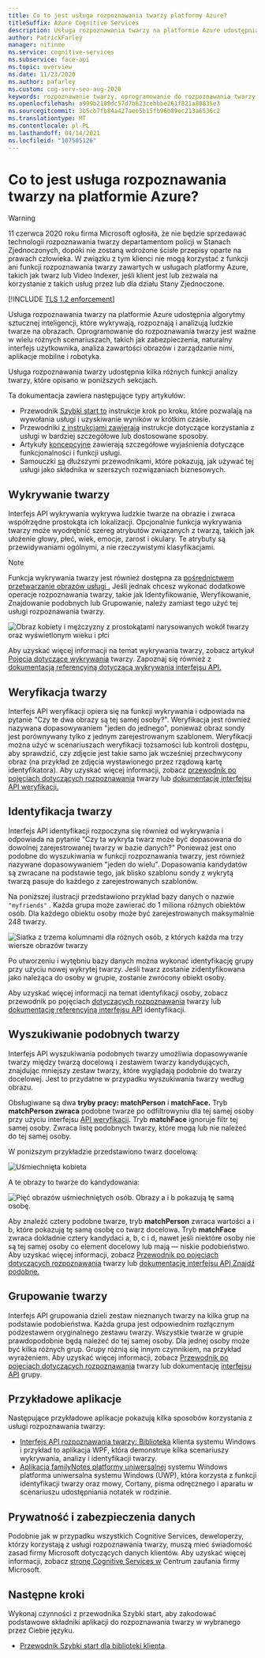 ```yaml
---
title: Co to jest usługa rozpoznawania twarzy platformy Azure?
titleSuffix: Azure Cognitive Services
description: Usługa rozpoznawania twarzy na platformie Azure udostępnia algorytmy sztucznej inteligencji, które są używane do wykrywania, rozpoznawania i analizowania ludzkich twarzy na obrazach.
author: PatrickFarley
manager: nitinme
ms.service: cognitive-services
ms.subservice: face-api
ms.topic: overview
ms.date: 11/23/2020
ms.author: pafarley
ms.custom: cog-serv-seo-aug-2020
keywords: rozpoznawanie twarzy, oprogramowanie do rozpoznawania twarzy, analiza twarzy, dopasowywanie twarzy, aplikacja do rozpoznawania twarzy, wyszukiwanie twarzy według obrazu, wyszukiwanie rozpoznawania twarzy
ms.openlocfilehash: a999b2100dc57d7b623cebbbe261f821a80835e3
ms.sourcegitcommit: 3b5cb7fb84a427aee5b15fb96b89ec213a6536c2
ms.translationtype: MT
ms.contentlocale: pl-PL
ms.lasthandoff: 04/14/2021
ms.locfileid: "107505126"
---
```

# <a name="what-is-the-azure-face-service"></a>Co to jest usługa rozpoznawania twarzy na platformie Azure?

> [!WARNING]
> 11 czerwca 2020 roku firma Microsoft ogłosiła, że nie będzie sprzedawać technologii rozpoznawania twarzy departamentom policji w Stanach Zjednoczonych, dopóki nie zostaną wdrożone ścisłe przepisy oparte na prawach człowieka. W związku z tym klienci nie mogą korzystać z funkcji ani funkcji rozpoznawania twarzy zawartych w usługach platformy Azure, takich jak twarz lub Video Indexer, jeśli klient jest lub zezwala na korzystanie z takich usług przez lub dla działu Stany Zjednoczone.

[!INCLUDE [TLS 1.2 enforcement](../../../includes/cognitive-services-tls-announcement.md)]

Usługa rozpoznawania twarzy na platformie Azure udostępnia algorytmy sztucznej inteligencji, które wykrywają, rozpoznają i analizują ludzkie twarze na obrazach. Oprogramowanie do rozpoznawania twarzy jest ważne w wielu różnych scenariuszach, takich jak zabezpieczenia, naturalny interfejs użytkownika, analiza zawartości obrazów i zarządzanie nimi, aplikacje mobilne i robotyka.

Usługa rozpoznawania twarzy udostępnia kilka różnych funkcji analizy twarzy, które opisano w poniższych sekcjach.

Ta dokumentacja zawiera następujące typy artykułów:
* Przewodnik [Szybki start to](./Quickstarts/client-libraries.md) instrukcje krok po kroku, które pozwalają na wywołania usługi i uzyskiwanie wyników w krótkim czasie. 
* Przewodniki [z instrukcjami zawierają](./Face-API-How-to-Topics/HowtoDetectFacesinImage.md) instrukcje dotyczące korzystania z usługi w bardziej szczegółowe lub dostosowane sposoby.
* Artykuły [koncepcyjne](./concepts/face-detection.md) zawierają szczegółowe wyjaśnienia dotyczące funkcjonalności i funkcji usługi.
* Samouczki [są](./enrollment-overview.md) dłuższymi przewodnikami, które pokazują, jak używać tej usługi jako składnika w szerszych rozwiązaniach biznesowych.

## <a name="face-detection"></a>Wykrywanie twarzy

Interfejs API wykrywania wykrywa ludzkie twarze na obrazie i zwraca współrzędne prostokąta ich lokalizacji. Opcjonalnie funkcja wykrywania twarzy może wyodrębnić szereg atrybutów związanych z twarzą, takich jak ułożenie głowy, płeć, wiek, emocje, zarost i okulary. Te atrybuty są przewidywaniami ogólnymi, a nie rzeczywistymi klasyfikacjami. 

> [!NOTE]
> Funkcja wykrywania twarzy jest również dostępna za [pośrednictwem przetwarzanie obrazów usługi .](../computer-vision/overview.md) Jeśli jednak chcesz wykonać dodatkowe operacje rozpoznawania twarzy, takie jak Identyfikowanie, Weryfikowanie, Znajdowanie podobnych lub Grupowanie, należy zamiast tego użyć tej usługi rozpoznawania twarzy.

![Obraz kobiety i mężczyzny z prostokątami narysowanych wokół twarzy oraz wyświetlonym wieku i płci](./Images/Face.detection.jpg)

Aby uzyskać więcej informacji na temat wykrywania twarzy, zobacz artykuł [Pojęcia dotyczące wykrywania](concepts/face-detection.md) twarzy. Zapoznaj się również z [dokumentacją referencyjną dotyczącą wykrywania interfejsu API.](https://westus.dev.cognitive.microsoft.com/docs/services/563879b61984550e40cbbe8d/operations/563879b61984550f30395236)

## <a name="face-verification"></a>Weryfikacja twarzy

Interfejs API weryfikacji opiera się na funkcji wykrywania i odpowiada na pytanie "Czy te dwa obrazy są tej samej osoby?". Weryfikacja jest również nazywana dopasowywaniem "jeden do jednego", ponieważ obraz sondy jest porównywany tylko z jednym zarejestrowanym szablonem. Weryfikacji można użyć w scenariuszach weryfikacji tożsamości lub kontroli dostępu, aby sprawdzić, czy zdjęcie jest takie samo jak wcześniej przechwycony obraz (na przykład ze zdjęcia wystawionego przez rządową kartę identyfikatora). Aby uzyskać więcej informacji, zobacz [przewodnik po pojęciach dotyczących rozpoznawania](concepts/face-recognition.md) twarzy lub [dokumentację interfejsu API weryfikacji.](https://westus.dev.cognitive.microsoft.com/docs/services/563879b61984550e40cbbe8d/operations/563879b61984550f3039523a)

## <a name="face-identification"></a>Identyfikacja twarzy

Interfejs API identyfikacji rozpoczyna się również od wykrywania i odpowiada na pytanie "Czy ta wykryta twarz może być dopasowana do dowolnej zarejestrowanej twarzy w bazie danych?" Ponieważ jest ono podobne do wyszukiwania w funkcji rozpoznawania twarzy, jest również nazywane dopasowywaniem "jeden do wielu". Dopasowania kandydatów są zwracane na podstawie tego, jak blisko szablonu sondy z wykrytą twarzą pasuje do każdego z zarejestrowanych szablonów.

Na poniższej ilustracji przedstawiono przykład bazy danych o nazwie `"myfriends"` . Każda grupa może zawierać do 1 miliona różnych obiektów osób. Dla każdego obiektu osoby może być zarejestrowanych maksymalnie 248 twarzy.

![Siatka z trzema kolumnami dla różnych osób, z których każda ma trzy wiersze obrazów twarzy](./Images/person.group.clare.jpg)

Po utworzeniu i wytębniu bazy danych można wykonać identyfikację grupy przy użyciu nowej wykrytej twarzy. Jeśli twarz zostanie zidentyfikowana jako należąca do osoby w grupie, zostanie zwrócony obiekt osoby.

Aby uzyskać więcej informacji na temat identyfikacji osoby, zobacz przewodnik po pojęciach [dotyczących rozpoznawania](concepts/face-recognition.md) twarzy lub [dokumentację referencyjną interfejsu API](https://westus.dev.cognitive.microsoft.com/docs/services/563879b61984550e40cbbe8d/operations/563879b61984550f30395239) identyfikacji.

## <a name="find-similar-faces"></a>Wyszukiwanie podobnych twarzy

Interfejs API wyszukiwania podobnych twarzy umożliwia dopasowywanie twarzy między twarzą docelową i zestawem twarzy kandydujących, znajdując mniejszy zestaw twarzy, które wyglądają podobnie do twarzy docelowej. Jest to przydatne w przypadku wyszukiwania twarzy według obrazu. 

Obsługiwane są dwa **tryby pracy: matchPerson** i **matchFace.** Tryb **matchPerson zwraca** podobne twarze po odfiltrowyniu dla tej samej osoby przy użyciu interfejsu [API weryfikacji](https://westus.dev.cognitive.microsoft.com/docs/services/563879b61984550e40cbbe8d/operations/563879b61984550f3039523a). Tryb **matchFace** ignoruje filtr tej samej osoby. Zwraca listę podobnych twarzy, które mogą lub nie należeć do tej samej osoby.

W poniższym przykładzie przedstawiono twarz docelową:

![Uśmiechnięta kobieta](./Images/FaceFindSimilar.QueryFace.jpg)

A te obrazy to twarze do kandydowania:

![Pięć obrazów uśmiechniętych osób. Obrazy a i b pokazują tę samą osobę.](./Images/FaceFindSimilar.Candidates.jpg)

Aby znaleźć cztery podobne twarze, tryb **matchPerson** zwraca wartości a i b, które pokazują tę samą osobę co twarz docelowa. Tryb **matchFace** zwraca dokładnie cztery kandydaci a, b, c i d, nawet jeśli niektóre osoby nie są tej samej osoby co element docelowy lub mają &mdash; niskie podobieństwo. Aby uzyskać więcej informacji, zobacz [Przewodnik po pojęciach dotyczących rozpoznawania](concepts/face-recognition.md) twarzy lub [dokumentację interfejsu API Znajdź podobne.](https://westus.dev.cognitive.microsoft.com/docs/services/563879b61984550e40cbbe8d/operations/563879b61984550f30395237)

## <a name="face-grouping"></a>Grupowanie twarzy

Interfejs API grupowania dzieli zestaw nieznanych twarzy na kilka grup na podstawie podobieństwa. Każda grupa jest odpowiednim rozłącznym podzestawem oryginalnego zestawu twarzy. Wszystkie twarze w grupie prawdopodobnie będą należeć do tej samej osoby. Dla jednej osoby może być kilka różnych grup. Grupy różnią się innym czynnikiem, na przykład wyrażeniem. Aby uzyskać więcej informacji, zobacz [Przewodnik po pojęciach dotyczących rozpoznawania](concepts/face-recognition.md) twarzy lub dokumentację [interfejsu API](https://westus.dev.cognitive.microsoft.com/docs/services/563879b61984550e40cbbe8d/operations/563879b61984550f30395238) grupy.


## <a name="sample-apps"></a>Przykładowe aplikacje

Następujące przykładowe aplikacje pokazują kilka sposobów korzystania z usługi rozpoznawania twarzy:

- [Interfejs API rozpoznawania twarzy: Biblioteka](https://github.com/Microsoft/Cognitive-Face-Windows) klienta systemu Windows i przykład to aplikacja WPF, która demonstruje kilka scenariuszy wykrywania, analizy i identyfikacji twarzy.
- [Aplikacja familyNotes platformy uniwersalnej](https://github.com/Microsoft/Windows-appsample-familynotes) systemu Windows platforma uniwersalna systemu Windows (UWP), która korzysta z funkcji identyfikacji twarzy oraz mowy, Cortany, pisma odręcznego i aparatu w scenariuszu udostępniania notatek w rodzinie.

## <a name="data-privacy-and-security"></a>Prywatność i zabezpieczenia danych

Podobnie jak w przypadku wszystkich Cognitive Services, deweloperzy, którzy korzystają z usługi rozpoznawania twarzy, muszą mieć świadomość zasad firmy Microsoft dotyczących danych klientów. Aby uzyskać więcej informacji, zobacz [stronę Cognitive Services w](https://www.microsoft.com/trustcenter/cloudservices/cognitiveservices) Centrum zaufania firmy Microsoft.

## <a name="next-steps"></a>Następne kroki

Wykonaj czynności z przewodnika Szybki start, aby zakodować podstawowe składniki aplikacji do rozpoznawania twarzy w wybranego przez Ciebie języku.

- [Przewodnik Szybki start dla biblioteki klienta](quickstarts/client-libraries.md).
